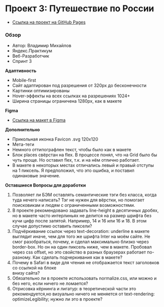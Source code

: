 # Проект 3: Путешествие по России

* [Ссылка на проект на GitHub Pages](https://vladimir-mikhailov.github.io/russian-travel/)

### Обзор
* Автор: Владимир Михайлов
* Яндекс.Практикум
* Веб-Разработчик
* Спринт 3

**Адаптивность**

* Mobile-first
* Сайт адаптирован под разрешения от 320px до бесконечности
* Картинки оптимизированы
* Hover-эффекты на всех ссылках на разрешениях 1024+
* Ширина страницы ограничена 1280px, как в макете

**Figma**

* [Ссылка на макет в Figma](https://www.figma.com/file/OyRWEjU6wBwRe1hapzQoLx/Sprint-3%3A-Russia-%2F-desktop-%2B-mobile?node-id=28503%3A0)

**Дополнительно**

* Прикольная иконка Favicon .svg 120х120
* Мета-теги
* Немного оттипографлен текст, чтобы было как в макете
* Блок places свёрстан на flex. В процессе понял, что на Grid было бы чуть проще. Но оставил flex, т.к. и на нём отлично работает.
* В макете в некоторых местах отличались левый и правый отступы на 1 пиксель. Я предположил, что это ошибка, и поставил одинаковые значение.

**Оставшиеся Вопросы для доработки**

1. Позволяет ли БЭМ оставлять семантические тэги без класса, когда туда нечего написать? Тэг не нужен для вёрстки, но помогает поисковикам и людям с ограниченными возможностями.
2. В проекте рекомендовано задавать line-height в десятичных дробях, но в макете часто интерлиньях не делится на размер шрифта без кучи цифр после запятой. Например, 14 и 16 или 16 и 18. В этом случае допустимо оставить пиксели?
3. Подчёркивание ссылок через text-decoration: underline в макете выглядит иначе, чем для того же шрифта Inter на моём сайте. Не смог разобраться, почему, и сделал максимально близко через border-box. Но он на один пиксель ниже, чем в макете. Пробовал через css offset, но это свойство в разных браузерах работает по-разному. Как сделать подчеркивания как в макете?
4. Почему в Safari в виде для чтения не отображается текст заголовков со ссылкой на блоке <aside class="cover"> внизу сайта?
5. Обязательно ли в проекте использовать normalize.css, или можно и без него, если ничего не ломается?
6. Отрисовка кёрнинга и лигатур: в теоретической части это рекомендуется,но визуально ничего не меняется от text-rendering: optimizeLegibility; нужно ли это в проекте?